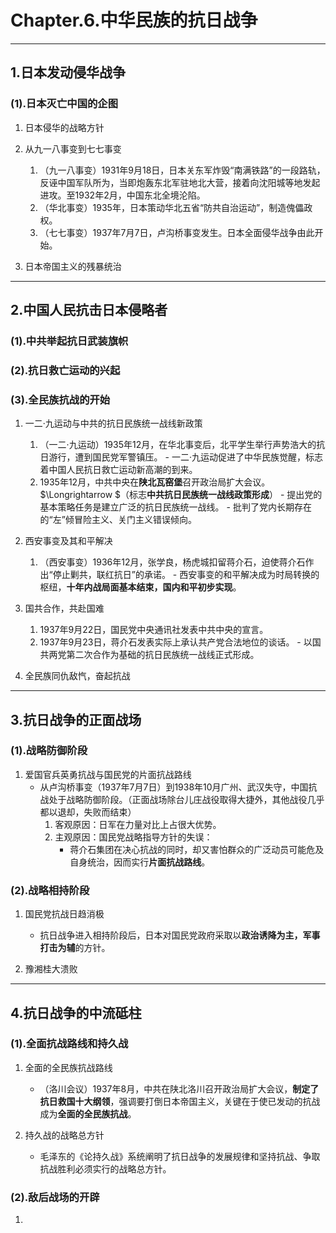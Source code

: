 # **Chapter.6.中华民族的抗日战争**

---

## **1.日本发动侵华战争**

### **(1).日本灭亡中国的企图**

1. 日本侵华的战略方针
2. 从九一八事变到七七事变
      1. （九一八事变）1931年9月18日，日本关东军炸毁“南满铁路”的一段路轨，反诬中国军队所为，当即炮轰东北军驻地北大营，接着向沈阳城等地发起进攻。至1932年2月，中国东北全境沦陷。
      2. （华北事变）1935年，日本策动华北五省“防共自治运动”，制造傀儡政权。
      3. （七七事变）1937年7月7日，卢沟桥事变发生。日本全面侵华战争由此开始。

3. 日本帝国主义的残暴统治

---

## **2.中国人民抗击日本侵略者**

### **(1).中共举起抗日武装旗帜**

### **(2).抗日救亡运动的兴起**

### **(3).全民族抗战的开始**

1. 一二·九运动与中共的抗日民族统一战线新政策
      1. （一二·九运动）1935年12月，在华北事变后，北平学生举行声势浩大的抗日游行，遭到国民党军警镇压。
        - 一二·九运动促进了中华民族觉醒，标志着中国人民抗日救亡运动新高潮的到来。
      2. 1935年12月，中共中央在**陕北瓦窑堡**召开政治局扩大会议。$\Longrightarrow $（标志**中共抗日民族统一战线政策形成**）
        - 提出党的基本策略任务是建立广泛的抗日民族统一战线。
        - 批判了党内长期存在的“左”倾冒险主义、关门主义错误倾向。

2. 西安事变及其和平解决
      1. （西安事变）1936年12月，张学良，杨虎城扣留蒋介石，迫使蒋介石作出“停止剿共，联红抗日”的承诺。
        - 西安事变的和平解决成为时局转换的枢纽，**十年内战局面基本结束，国内和平初步实现**。

3. 国共合作，共赴国难
      1. 1937年9月22日，国民党中央通讯社发表中共中央的宣言。
      2. 1937年9月23日，蒋介石发表实际上承认共产党合法地位的谈话。
        - 以国共两党第二次合作为基础的抗日民族统一战线正式形成。

4. 全民族同仇敌忾，奋起抗战

---

## **3.抗日战争的正面战场**

### **(1).战略防御阶段**

1. 爱国官兵英勇抗战与国民党的片面抗战路线
      - 从卢沟桥事变（1937年7月7日）到1938年10月广州、武汉失守，中国抗战处于战略防御阶段。（正面战场除台儿庄战役取得大捷外，其他战役几乎都以退却，失败而结束）
        1. 客观原因：日军在力量对比上占很大优势。
        2. 主观原因：国民党战略指导方针的失误：
            - 蒋介石集团在决心抗战的同时，却又害怕群众的广泛动员可能危及自身统治，因而实行**片面抗战路线**。

### **(2).战略相持阶段**

1. 国民党抗战日趋消极
      - 抗日战争进入相持阶段后，日本对国民党政府采取以**政治诱降为主，军事打击为辅**的方针。

2. 豫湘桂大溃败

---

## **4.抗日战争的中流砥柱**

### **(1).全面抗战路线和持久战**

1. 全面的全民族抗战路线
      - （洛川会议）1937年8月，中共在陕北洛川召开政治局扩大会议，**制定了抗日救国十大纲领**，强调要打倒日本帝国主义，关键在于使已发动的抗战成为**全面的全民族抗战**。

2. 持久战的战略总方针
      - 毛泽东的《论持久战》系统阐明了抗日战争的发展规律和坚持抗战、争取抗战胜利必须实行的战略总方针。

### **(2).敌后战场的开辟**

1. 
